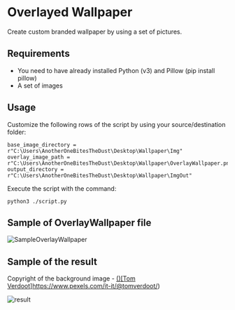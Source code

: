 # Overlayed Wallpaper
Create custom branded wallpaper by using a set of pictures.

## Requirements
- You need to have already installed Python (v3) and Pillow (pip install pillow)
- A set of images

## Usage
Customize the following rows of the script by using your source/destination folder:

    base_image_directory = r"C:\Users\AnotherOneBitesTheDust\Desktop\Wallpaper\Img"
    overlay_image_path = r"C:\Users\AnotherOneBitesTheDust\Desktop\Wallpaper\OverlayWallpaper.png"
    output_directory = r"C:\Users\AnotherOneBitesTheDust\Desktop\Wallpaper\ImgOut"

Execute the script with the command:

    python3 ./script.py
    
## Sample of OverlayWallpaper file
![SampleOverlayWallpaper](https://github.com/paghos/overlayed-wallpaper/assets/74596429/f1355f14-099e-4e32-a62e-f8166e365a23)

## Sample of the result
Copyright of the background image - [()[Tom Verdoot]](https://www.pexels.com/it-it/@tomverdoot/)https://www.pexels.com/it-it/@tomverdoot/)

![result](https://github.com/paghos/overlayed-wallpaper/assets/74596429/0c377afc-9a89-46b7-b573-df4ead8247b1)
